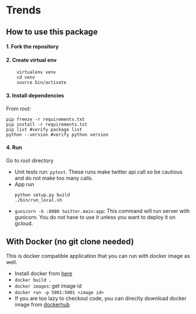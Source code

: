 # Trends

## How to use this package
#### 1. Fork the repository 
#### 2. Create virtual env
```shell script
    virtualenv venv
    cd venv
    source bin/activate
```
#### 3. Install dependencies
From root: 
```.shell script
pip freeze -r requirements.txt 
pip install -r requirements.txt
pip list #verify package list
python --version #verify python version
```

#### 4. Run
Go to root directory
* Unit tests run: `pytest`. These runs make twitter api call so be cautious and do not 
make too many calls.
* App run
    ```shell script
    python setup.py build
    ./bin/run_local.sh
    ```
* `gunicorn -b :8080 twitter.main:app`: This command will run server with gunicorn. You do not have to use it unless
you want to deploy it on gcloud.

## With Docker (no git clone needed)
This is docker compatible application that you can run with docker image as well. 
* Install docker from [here](https://docs.docker.com/get-docker/) 
* `docker build .`
* `docker images`: get image id 
* `docker run -p 5001:5001 <image id>`
* If you are too lazy to checkout code, you can direclty download docker image from [dockerhub](https://hub.docker.com/repository/docker/gaganmani90/trends/tags)


